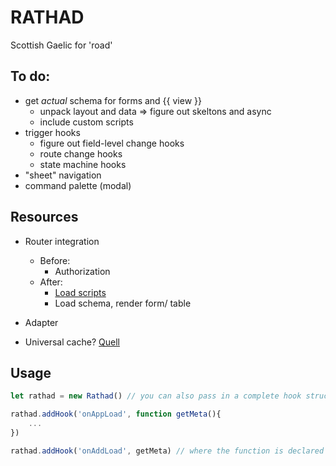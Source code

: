# RATHAD

Scottish Gaelic for 'road'

## To do:

- get _actual_ schema for forms and {{ view }}
  - unpack layout and data => figure out skeltons and async
  - include custom scripts
- trigger hooks
  - figure out field-level change hooks
  - route change hooks
  - state machine hooks
- "sheet" navigation
- command palette (modal)

## Resources

- Router integration

  - Before:
    - Authorization
  - After:
    - [Load scripts](https://vue-view.com/how-to-load-an-external-script-in-vue-component/)
    - Load schema, render form/ table

- Adapter
- Universal cache? [Quell](https://www.npmjs.com/package/@quell/client)

## Usage

```js
let rathad = new Rathad() // you can also pass in a complete hook structure to start

rathad.addHook('onAppLoad', function getMeta(){
	...
})

rathad.addHook('onAddLoad', getMeta) // where the function is declared elsewhere and/or imported

```
